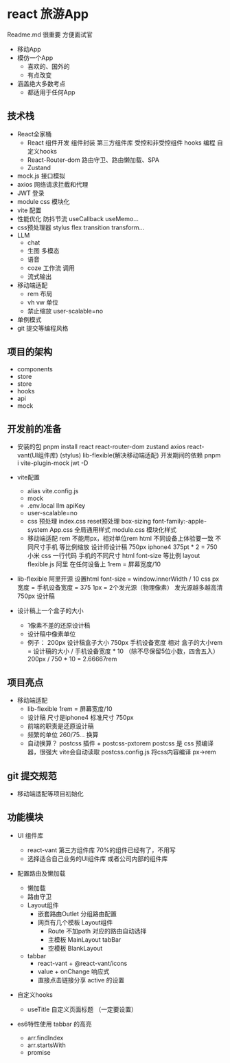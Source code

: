 # react 旅游App
Readme.md 很重要 方便面试官
- 移动App 
- 模仿一个App
    - 喜欢的、国外的
    - 有点改变
- 涵盖绝大多数考点
    - 都适用于任何App

## 技术栈
- React全家桶
    - React 组件开发
        组件封装
        第三方组件库
        受控和非受控组件
        hooks 编程  自定义hooks
    - React-Router-dom
        路由守卫、路由懒加载、SPA
    - Zustand
- mock.js 接口模拟
- axios 网络请求拦截和代理
- JWT 登录
- module css 模块化
- vite 配置
- 性能优化
    防抖节流
    useCallback useMemo...
- css预处理器 stylus
    flex transition transform...
- LLM
    - chat
    - 生图 多模态
    - 语音
    - coze 工作流 调用
    - 流式输出
- 移动端适配
    - rem 布局
    - vh vw 单位
    - 禁止缩放 user-scalable=no
- 单例模式
- git 提交等编程风格

## 项目的架构
- components
- store
- store
- hooks
- api
- mock

## 开发前的准备
- 安装的包
    pnpm install react react-router-dom zustand axios react-vant(UI组件库)
    (stylus) lib-flexible(解决移动端适配)
    开发期间的依赖 pnpm i vite-plugin-mock jwt -D
- vite配置
    - alias vite.config.js
    - mock
    - .env.local
    llm apiKey
    - user-scalable=no
    - css 预处理
        index.css reset预处理
        box-sizing font-family:-apple-system
        App.css 全局通用样式
        module.css 模块化样式
    - 移动端适配 rem
        不能用px，相对单位rem html
        不同设备上体验要一致
        不同尺寸手机 等比例缩放
        设计师设计稿 750px iphone4  375pt * 2 = 750
        小米 
        css 一行代码 手机的不同尺寸 html font-size 等比例
        layout
        flexible.js 阿里 在任何设备上
        1rem = 屏幕宽度/10
- lib-flexible
    阿里开源
    设置html font-size = window.innerWidth / 10
    css px宽度 = 手机设备宽度 = 375
    1px = 2个发光源（物理像素） 发光源越多越高清
    750px 设计稿

- 设计稿上一个盒子的大小
    - 1像素不差的还原设计稿
    - 设计稿中像素单位
    - 例子：
        200px 设计稿盒子大小
        750px 手机设备宽度
        相对 盒子的大小rem = 设计稿的大小 / 手机设备宽度 * 10 （除不尽保留5位小数，四舍五入）
        200px / 750 * 10 = 2.66667rem

## 项目亮点
- 移动端适配
    - lib-flexible  1rem = 屏幕宽度/10
    - 设计稿 尺寸是iphone4 标准尺寸 750px
    - 前端的职责是还原设计稿
    - 频繁的单位 260/75... 换算
    - 自动换算？ 
        postcss 插件 + postcss-pxtorem
        postcss 是 css 预编译器，很强大
        vite会自动读取 postcss.config.js 将css内容编译
        px->rem

## git 提交规范
- 移动端适配等项目初始化
## 功能模块
- UI 组件库
    - react-vant 第三方组件库 70%的组件已经有了，不用写
    - 选择适合自己业务的UI组件库 或者公司内部的组件库
- 配置路由及懒加载
    - 懒加载
    - 路由守卫
    - Layout组件
        - 嵌套路由Outlet 分组路由配置
        - 网页有几个模板 Layout组件
            - Route 不加path 对应的路由自动选择
            - 主模板 MainLayout tabBar
            - 空模板 BlankLayout
    - tabbar
        - react-vant + @react-vant/icons
        - value + onChange 响应式
        - 直接点击链接分享 active 的设置

- 自定义hooks
    - useTitle 自定义页面标题 （一定要设置）

- es6特性使用
    tabbar 的高亮
    - arr.findIndex
    - arr.startsWith
    - promise
